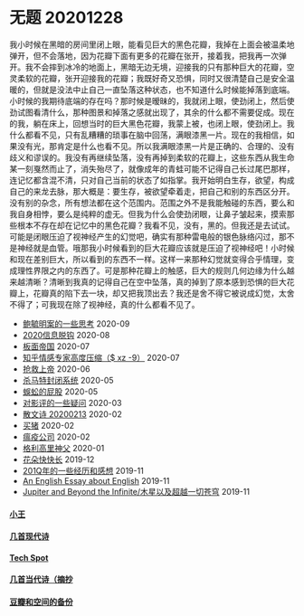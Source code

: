 # 无题 20201228

我小时候在黑暗的房间里闭上眼，能看见巨大的黑色花瓣，我掉在上面会被温柔地弹开，但不会落地，因为花瓣下面有更多的花瓣在张开，接着我，把我再一次弹开。我不会摔到冰冷的地面上，黑暗无边无境，迎接我的只有那种巨大的花瓣，空灵柔软的花瓣，张开迎接我的花瓣；我既好奇又恐惧，同时又很清楚自己是安全温暖的，但就是没法中止自己一直坠落这种状态，也不知道什么时候能掉落到底端。小时候的我期待底端的存在吗？那时候是暧昧的，我就闭上眼，使劲闭上，然后使劲试图看清什么，那种图景和掉落之感就出现了，其余的什么都不需要促成。现在的我，躺在床上，回想当时的巨大黑色花瓣，我蒙上被，也闭上眼，使劲闭上。我什么都看不见，只有乱糟糟的琐事在脑中回荡，满眼漆黑一片。现在的我相信，如果没有光，那肯定是什么也看不见。所以我满眼漆黑一片是正确的、合理的、没有歧义和谬误的。我没有再继续坠落，没有再掉到柔软的花瓣上，这些东西从我生命某一刻戛然而止了，消失殆尽了，就像成年的青蛙可能不记得自己长过尾巴那样，连记忆都含混不清，只对自己当前的状态了如指掌。我开始明白生存，欲望，构成自己的来龙去脉，那大概是：要生存，被欲望牵着走，把自己和别的东西区分开。没有别的杂念，所有想法都在这个范围内。范围之外不是我能触碰的东西，要么和我自身相悖，要么是纯粹的虚无。但我为什么会使劲闭眼，让鼻子皱起来，摸索那些根本不存在却在记忆中的黑色花瓣？我看不见，没有，黑的。但我还是去试试。可能是闭眼压迫了视神经产生的幻觉吧，确实有那种雷电般的银色脉络闪过，那不是神经就是血管。哦那我小时候看到的巨大花瓣应该就是压迫了视神经吧！小时候和现在差别巨大，所以看到的东西不一样。这样一来那种幻觉就变得合乎情理，变成理性界限之内的东西了。可是那种花瓣上的触感，巨大的规则几何边缘为什么越来越清晰？清晰到我真的记得自己在空中坠落，真的掉到了原本感到恐惧的巨大花瓣上，花瓣真的陷下去一块，却又把我顶出去？我还是舍不得它被说成幻觉，太舍不得了；可我现在除了视神经，真的什么都看不见了。


* [鲍毓明案的一些思考](posts/2020-08-sh.md) 2020-09
* [2020信息脱钩](posts/2020-08-detach.md) 2020-08
* [板面帝国](posts/2020-07-28-bmatrix.md) 2020-07
* [知乎情感专家高度压缩（$ xz -9）](posts/2020-07-zhihu.md) 2020-07
* [抢救上帝](posts/2020-06-rescue-of-god.md) 2020-06
* [杀马特封闭系统](posts/2020-05-21-closure.md) 2020-05
* [蜈蚣的屁股](posts/2020-05-14-ass.md) 2020-05
* [对影评的一些疑问](posts/2020-03-11-mreview.md) 2020-03
* [散文诗 20200213](posts/2020-02-13-v.md) 2020-02
* [买猪](posts/2020-02-09-pig.md) 2020-02
* [瘟疫公司](posts/2020-02-02-ncov.md) 2020-02
* [格利高里神父](posts/2020-01-05-hl2.md) 2020-01
* [花朵快快长](posts/2019-12-21-none.md) 2019-12
* [201Q年的一些经历和感想](posts/2019-11-30-q.md) 2019-11
* [An English Essay about English](posts/2019-11-english.md) 2019-11
* [Jupiter and Beyond the Infinite/木星以及超越一切苍穹](posts/2019-11-26-idx.md) 2019-11

#### [小王](index_wang.md)

#### [几首现代诗](index_mverse.md)

#### [Tech Spot](index_tech.md)

#### [几首当代诗（摘抄](contemporary/intro.md)

#### [豆瓣和空间的备份](index_history.md)
